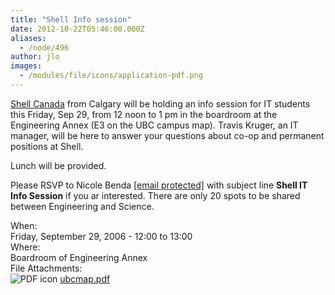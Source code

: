 ```yaml
---
title: "Shell Info session"
date: 2012-10-22T05:46:00.000Z
aliases:
  - /node/496
author: jlo
images:
  - /modules/file/icons/application-pdf.png
---
```


<div class="field field-name-body field-type-text-with-summary field-label-hidden"><div class="field-items"><div class="field-item even"><p><a href="http://www.shell.ca/">Shell Canada</a> from Calgary will be holding an info session for IT students this Friday, Sep 29, from 12 noon to 1 pm in the boardroom at the Engineering Annex (E3 on the UBC campus map).  Travis Kruger, an IT manager, will be here to answer your questions about co-op and permanent positions at Shell. </p>
<p>Lunch will be provided.</p>
<p>Please RSVP to Nicole Benda <a href="/cdn-cgi/l/email-protection#83edeae0ecefe6ade1e6ede7e2c3f6e1e0ade0e2"><span class="__cf_email__" data-cfemail="90fef9f3fffcf5bef2f5fef4f1d0e5f2f3bef3f1">[email&#xA0;protected]</span></a> with subject line <strong>Shell IT Info Session</strong> if you ar interested.  There are only 20 spots to be shared between Engineering and Science.</p>
</div></div></div><div class="field field-name-field-dates field-type-datetime field-label-above"><div class="field-label">When:&#xA0;</div><div class="field-items"><div class="field-item even"><span class="date-display-single">Friday, September 29, 2006 - <span class="date-display-range"><span class="date-display-start">12:00</span> to <span class="date-display-end">13:00</span></span></span></div></div></div><div class="field field-name-field-location field-type-text field-label-above"><div class="field-label">Where:&#xA0;</div><div class="field-items"><div class="field-item even">Boardroom of Engineering Annex</div></div></div><div class="field field-name-field-file-attachments field-type-file field-label-above"><div class="field-label">File Attachments:&#xA0;</div><div class="field-items"><div class="field-item even"><span class="file"><img class="file-icon" alt="PDF icon" title="application/pdf" src="/modules/file/icons/application-pdf.png"> <a href="https://ubccsss.org/files/ubcmap.pdf" type="application/pdf; length=241219">ubcmap.pdf</a></span></div></div></div>    <footer>
          </footer>
